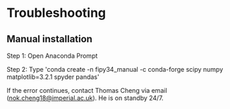 # Troubleshooting

## Manual installation

Step 1: Open Anaconda Prompt

Step 2: Type 'conda create -n fipy34_manual -c conda-forge scipy numpy matplotlib=3.2.1 spyder pandas'


If the error continues, contact Thomas Cheng via email (nok.cheng18@imperial.ac.uk). He is on standby 24/7.
